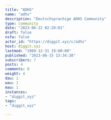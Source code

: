 ```yaml
---
title: "ADHS" 
name: "adhs"
description: "Deutschsprachige ADHS Community"
type: community
date: "2023-06-22 02:20:01"
draft: false
nsfw: false
actor_id: "https://diggit.xyz/c/adhs"
host: diggit.xyz
lastmod: "1969-12-31 19:00:00"
published: "2023-06-15 13:34:38"
subscribers: 7
posts: 4
comments: 0
weight: 4
dau: 1
wau: 1
mau: 1
instances:
- "diggit_xyz"
tags: 
- "diggit_xyz"

---
```


